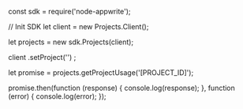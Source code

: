 const sdk = require('node-appwrite');

// Init SDK
let client = new Projects.Client();

let projects = new sdk.Projects(client);

client
    .setProject('')
;

let promise = projects.getProjectUsage('[PROJECT_ID]');

promise.then(function (response) {
    console.log(response);
}, function (error) {
    console.log(error);
});